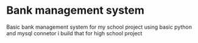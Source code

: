 # Bank management system
 Basic bank management system for my school project
using basic python and mysql connetor i build that for high school project

